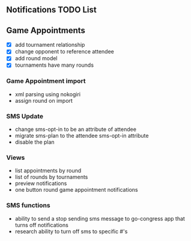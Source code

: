 ## Notifications TODO List

## Game Appointments

* [x] add tournament relationship
* [x] change opponent to reference attendee
* [x] add round model
* [x] tournaments have many rounds

### Game Appointment import

* xml parsing using nokogiri
* assign round on import

### SMS Update

* change sms-opt-in to be an attribute of attendee
* migrate sms-plan to the attendee sms-opt-in attribute
* disable the plan

### Views

* list appointments by round
* list of rounds by tournaments
* preview notifications
* one button round game appointment notifications

### SMS functions

* ability to send a stop sending sms message to go-congress app that turns off notifications
* research ability to turn off sms to specific #'s
